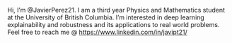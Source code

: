 Hi, I’m @JavierPerez21. I am a third year Physics and Mathematics student at the University of British Columbia. 
I’m interested in deep learning explainability and robustness and its applications to real world problems.
Feel free to reach me @ https://www.linkedin.com/in/javipt21/

